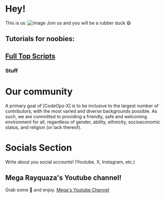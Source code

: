 # Hey!
This is us:
![image](https://github.com/user-attachments/assets/b822dbf0-ef2b-49c6-977e-bd91b56c3d9b)
Join us and you will be a rubber duck 😄
## Tutorials for noobies:
## [Full Top Scripts](https://github.com/eternalxlks/Learn-Coding)
### Stuff
# Our community
A primary goal of [CodeOps-X] is to be inclusive to the largest number of contributors, with the most varied and diverse backgrounds possible. As such, we are committed to providing a friendly, safe and welcoming environment for all, regardless of gender, ability, ethnicity, socioeconomic status, and religion (or lack thereof).
# Socials Section
Write about you social accounts! (Youtube, X, Instagram, etc.)
## Mega Rayquaza's Youtube channel!
 Grab some 🍿 and enjoy. [Mega's Youtube Channel](https://youtube.com/@a_duck_plays_minecraft)

